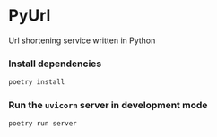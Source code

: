 # PyUrl
Url shortening service written in Python

### Install dependencies
```bash
poetry install
```

### Run the `uvicorn` server in development mode
```bash
poetry run server
```
